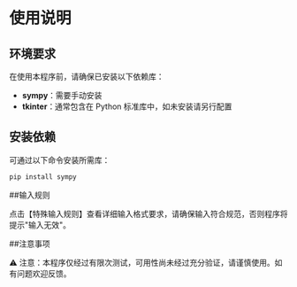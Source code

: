 # 使用说明

## 环境要求

在使用本程序前，请确保已安装以下依赖库：

- **sympy**：需要手动安装
- **tkinter**：通常包含在 Python 标准库中，如未安装请另行配置

## 安装依赖

可通过以下命令安装所需库：

```bash
pip install sympy
```
##输入规则

点击【特殊输入规则】查看详细输入格式要求，请确保输入符合规范，否则程序将提示"输入无效"。

##注意事项

⚠️ 注意：本程序仅经过有限次测试，可用性尚未经过充分验证，请谨慎使用。如有问题欢迎反馈。